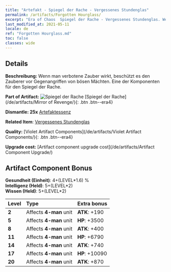 ```yaml
---
title: "Artefakt - Spiegel der Rache - Vergessenes Stundenglas"
permalink: /artifacts/Forgotten Hourglass/
excerpt: "Era of Chaos  Spiegel der Rache - Vergessenes Stundenglas. Wenn man verbotene Zauber wirkt, beschützt es den Zauberer vor Gegenangriffen von bösen Mächten. Eine der Komponenten für den Spiegel der Rache."
last_modified_at: 2021-05-11
locale: de
ref: "Forgotten Hourglass.md"
toc: false
classes: wide
---
```




## Details

 **Beschreibung:** Wenn man verbotene Zauber wirkt, beschützt es den Zauberer vor Gegenangriffen von bösen Mächten. Eine der Komponenten für den Spiegel der Rache.

 **Part of Artifact:** ![Spiegel der Rache](/images/t/icon_artifact_35.png) [Spiegel der Rache](/de/artifacts/Mirror of Revenge/){: .btn .btn--era4}

 **Dismantle: 25x** [Artefaktessenz](/ItemsDE/con_905/)

 **Related Item**: [Vergessenes Stundenglas](/ItemsDE/art_143/)

 **Quality:** [Violet Artifact Components](/de/artifacts/Violet Artifact Components/){: .btn .btn--era4}

 **Upgrade cost:** [Artifact component upgrade cost](/de/artifacts/Artifact Component Upgrade/)

## Artifact Component Bonus

  **Gesundheit (Einheit)**: 4+(LEVEL\*1.6) %<br/>**Intelligenz (Held)**: 5+(LEVEL\*2)<br/>**Wissen (Held)**: 5+(LEVEL\*2)

  |  Level  | Type |    Extra bonus  | 
  |:--------|:-----|:----------------| 
  | **2** | Affects **4-man** unit | **ATK**: +190 | 
  | **5** | Affects **4-man** unit | **HP**: +3500 | 
  | **8** | Affects **4-man** unit | **ATK**: +400 | 
  | **11** | Affects **4-man** unit | **HP**: +6790 | 
  | **14** | Affects **4-man** unit | **ATK**: +740 | 
  | **17** | Affects **4-man** unit | **HP**: +10090 | 
  | **20** | Affects **4-man** unit | **ATK**: +870 | 
